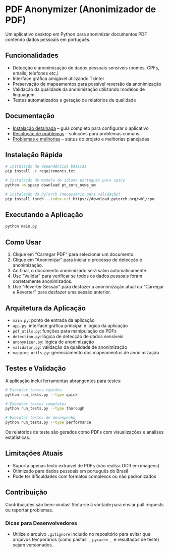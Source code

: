 # PDF Anonymizer (Anonimizador de PDF)

Um aplicativo desktop em Python para anonimizar documentos PDF contendo dados pessoais em português.

## Funcionalidades

- Detecção e anonimização de dados pessoais sensíveis (nomes, CPFs, emails, telefones etc.)
- Interface gráfica amigável utilizando Tkinter
- Preservação de mapeamentos para possível reversão da anonimização
- Validação da qualidade da anonimização utilizando modelos de linguagem
- Testes automatizados e geração de relatórios de qualidade

## Documentação

- [Instalação detalhada](INSTALLATION.md) – guia completo para configurar o aplicativo
- [Resolução de problemas](TROUBLESHOOTING.md) – soluções para problemas comuns
- [Problemas e melhorias](issues_and_improvements.md) – status do projeto e melhorias planejadas

## Instalação Rápida

```bash
# Instalação de dependências básicas
pip install -r requirements.txt

# Instalação do modelo de idioma português para spaCy
python -m spacy download pt_core_news_sm

# Instalação do PyTorch (necessário para validação)
pip install torch --index-url https://download.pytorch.org/whl/cpu
```

## Executando a Aplicação

```bash
python main.py
```

## Como Usar

1. Clique em "Carregar PDF" para selecionar um documento.
2. Clique em "Anonimizar" para iniciar o processo de detecção e anonimização.
3. Ao final, o documento anonimizado será salvo automaticamente.
4. Use "Validar" para verificar se todos os dados pessoais foram corretamente anonimizados.
5. Use "Reverter Sessão" para desfazer a anonimização atual ou "Carregar e Reverter" para desfazer uma sessão anterior.

## Arquitetura da Aplicação

- `main.py`: ponto de entrada da aplicação
- `app.py`: interface gráfica principal e lógica da aplicação
- `pdf_utils.py`: funções para manipulação de PDFs
- `detection.py`: lógica de detecção de dados sensíveis
- `anonymizer.py`: lógica de anonimização
- `validator.py`: validação da qualidade de anonimização
- `mapping_utils.py`: gerenciamento dos mapeamentos de anonimização

## Testes e Validação

A aplicação inclui ferramentas abrangentes para testes:

```bash
# Executar testes rápidos
python run_tests.py --type quick

# Executar testes completos
python run_tests.py --type thorough

# Executar testes de desempenho
python run_tests.py --type performance
```

Os relatórios de teste são gerados como PDFs com visualizações e análises estatísticas.

## Limitações Atuais

- Suporta apenas texto extraível de PDFs (não realiza OCR em imagens)
- Otimizado para dados pessoais em português do Brasil
- Pode ter dificuldades com formatos complexos ou não padronizados

## Contribuição

Contribuições são bem-vindas! Sinta-se à vontade para enviar pull requests ou reportar problemas.

### Dicas para Desenvolvedores

- Utilize o arquivo `.gitignore` incluído no repositório para evitar que arquivos
  temporários (como pastas `__pycache__` e resultados de teste) sejam versionados.

